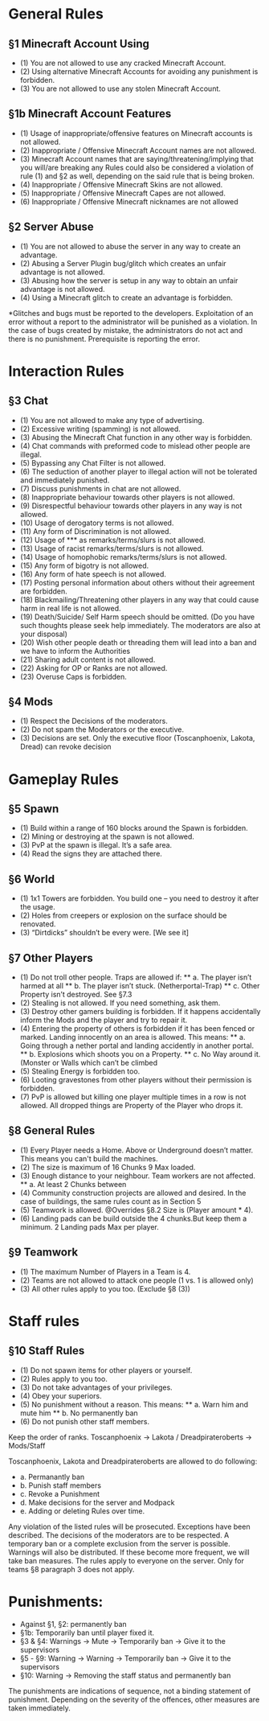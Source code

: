 # General Rules 
## §1 Minecraft Account Using 
* (1)	You are not allowed to use any cracked Minecraft Account. 
* (2)	Using alternative Minecraft Accounts for avoiding any punishment is forbidden. 
* (3)	You are not allowed to use any stolen Minecraft Account.

## §1b Minecraft Account Features
* (1)	Usage of inappropriate/offensive features on Minecraft accounts is not allowed.
* (2)	Inappropriate / Offensive Minecraft Account names are not allowed.
* (3)	Minecraft Account names that are saying/threatening/implying that you will/are breaking any Rules could also be considered a violation of rule (1)  and §2 as well, depending on the said rule that is being broken.
* (4)	Inappropriate / Offensive Minecraft Skins are not allowed.
* (5)	Inappropriate / Offensive Minecraft Capes are not allowed.
* (6)	Inappropriate / Offensive Minecraft nicknames are not allowed

## §2 Server Abuse
* (1)	You are not allowed to abuse the server in any way to create an advantage. 
* (2)	Abusing a Server Plugin bug/glitch which creates an unfair advantage is not allowed.
* (3)	Abusing how the server is setup in any way to obtain an unfair advantage is not allowed.
* (4)	Using a Minecraft glitch to create an advantage is forbidden.

*Glitches and bugs must be reported to the developers. Exploitation of an error without a report to the administrator will be punished as a violation. In the case of bugs created by mistake, the administrators do not act and there is no punishment. Prerequisite is reporting the error. 

# Interaction Rules 
## §3 Chat
* (1)	You are not allowed to make any type of advertising. 
* (2)	Excessive writing (spamming) is not allowed. 
* (3)	Abusing the Minecraft Chat function in any other way is forbidden. 
* (4)	Chat commands with preformed code to mislead other people are illegal. 
* (5)	Bypassing any Chat Filter is not allowed. 
* (6)	The seduction of another player to illegal action will not be tolerated and immediately punished. 
* (7)	Discuss punishments in chat are not allowed. 
* (8)	Inappropriate behaviour towards other players is not allowed.
* (9)	Disrespectful behaviour towards other players in any way is not allowed. 
* (10)	Usage of derogatory terms is not allowed.
* (11)	Any form of Discrimination is not allowed.
* (12)	Usage of *** as remarks/terms/slurs is not allowed.
* (13)	Usage of racist remarks/terms/slurs is not allowed.
* (14)	 Usage of homophobic remarks/terms/slurs is not allowed.
* (15)	Any form of bigotry is not allowed.
* (16)	Any form of hate speech is not allowed.
* (17)	Posting personal information about others without their agreement are forbidden.
* (18)	Blackmailing/Threatening other players in any way that could cause harm in real life is not allowed.
* (19)	Death/Suicide/ Self Harm speech should be omitted. (Do you have such thoughts please seek help immediately. The moderators are also at your disposal)
* (20)	Wish other people death or threading them will lead into a ban and we have to inform the Authorities 
* (21)	Sharing adult content is not allowed. 
* (22)	Asking for OP or Ranks are not allowed. 
* (23)	Overuse Caps is forbidden. 

## §4 Mods
* (1)	Respect the Decisions of the moderators.
* (2)	Do not spam the Moderators or the executive. 
* (3)	Decisions are set. Only the executive floor (Toscanphoenix, Lakota, Dread) can revoke decision

# Gameplay Rules
## §5 Spawn
* (1)	Build within a range of 160 blocks around the Spawn is forbidden. 
* (2)	Mining or destroying at the spawn is not allowed. 
* (3)	PvP at the spawn is illegal. It’s a safe area. 
* (4)	Read the signs they are attached there.

## §6 World
* (1)	1x1 Towers are forbidden. You build one – you need to destroy it after the usage. 
* (2)	Holes from creepers or explosion on the surface should be renovated. 
* (3)	“Dirtdicks” shouldn’t be every were. [We see it]

## §7 Other Players
* (1)	Do not troll other people. Traps are allowed if:
  ** a.	The player isn’t harmed at all
  ** b.	The player isn’t stuck. (Netherportal-Trap)
  ** c.	Other Property isn’t destroyed. See §7.3
* (2)	Stealing is not allowed. If you need something, ask them. 
* (3)	Destroy other gamers building is forbidden. If it happens accidentally inform the Mods and the player and try to repair it. 
* (4)	Entering the property of others is forbidden if it has been fenced or marked. Landing innocently on an area is allowed. This means:
  ** a.	Going through a nether portal and landing accidently in another portal.
  ** b.	Explosions which shoots you on a Property.
  ** c.	No Way around it. (Monster or Walls which can’t be climbed
* (5)	Stealing Energy is forbidden too.
* (6)	Looting gravestones from other players without their permission is forbidden.
* (7)	PvP is allowed but killing one player multiple times in a row is not allowed. All dropped things are Property of the Player who drops it.

## §8 General Rules
* (1)	Every Player needs a Home. Above or Underground doesn’t matter. This means you can't build the machines. 
* (2)	The size is maximum of 16 Chunks 9 Max loaded.
* (3)	Enough distance to your neighbour. Team workers are not affected.
  ** a.	At least 2 Chunks between
* (4)	Community construction projects are allowed and desired. In the case of buildings, the same rules count as in Section 5
* (5)	Teamwork is allowed. @Overrides §8.2 Size is (Player amount * 4).
* (6)   Landing pads can be build outside the 4 chunks.But keep them a minimum. 2 Landing pads Max per player. 

## §9 Teamwork
* (1)	The maximum Number of Players in a Team is 4.
* (2)	Teams are not allowed to attack one people (1 vs. 1 is allowed only)
* (3)	All other rules apply to you too. (Exclude §8 (3))

# Staff rules
## §10 Staff Rules
* (1)	Do not spawn items for other players or yourself.
* (2)	Rules apply to you too.
* (3)	Do not take advantages of your privileges.
* (4)	Obey your superiors.
* (5)	No punishment without a reason. This means:
  ** a.	Warn him and mute him
  ** b.	No permanently ban 
* (6)	Do not punish other staff members. 

Keep the order of ranks.
Toscanphoenix -> Lakota / Dreadpirateroberts -> Mods/Staff

Toscanphoenix, Lakota and Dreadpirateroberts are allowed to do following:
  * a.	Permanantly ban
  * b.	Punish staff members 
  * c.	Revoke a Punishment
  * d.	Make decisions for the server and Modpack
  * e.	Adding or deleting Rules over time. 


Any violation of the listed rules will be prosecuted. Exceptions have been described. The decisions of the moderators are to be respected. 
A temporary ban or a complete exclusion from the server is possible. Warnings will also be distributed. If these become more frequent, we will take ban measures.
The rules apply to everyone on the server. Only for teams §8 paragraph 3 does not apply.

# Punishments:
* Against §1, §2: permanently ban
* §1b: Temporarily ban until player fixed it. 
* §3 & §4: Warnings -> Mute -> Temporarily ban -> Give it to the supervisors
* §5 - §9: Warning -> Warning -> Temporarily ban -> Give it to the supervisors
* §10: Warning -> Removing the staff status and permanently ban

The punishments are indications of sequence, not a binding statement of punishment. Depending on the severity of the offences, other measures are taken immediately.













